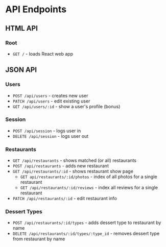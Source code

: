 # API Endpoints

## HTML API
### Root
* `GET /` - loads React web app

## JSON API
### Users
* `POST /api/users` - creates new user
* `PATCH /api/users` - edit existing user
* `GET /api/users/:id` - show a user's profile (bonus)

### Session
* `POST /api/session` - logs user in
* `DELETE /api/session` - logs user out

### Restaurants
* `GET /api/restaurants` - shows matched (or all) restaurants
* `POST /api/restaurants` - adds new restaurant
* `GET /api/restaurants/:id` - shows restaurant show page
    * `GET api/restaurants/:id/photos` - index of all photos for a single restaurant
    * `GET /api/restaurants/:id/reviews` - index all reviews for a single restaurant
* `PATCH /api/restaurants/:id` - edit restaurant info

### Dessert Types
* `POST /api/restaurants/:id/types` - adds dessert type to restaurant by name
* `DELETE /api/restaurants/:id/types/:type_id` - removes dessert type from restaurant by name
